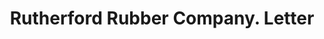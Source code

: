 ---
doi: 10.7916/D8V70WNG
date_other: '1912'
date_other_textual: '1912'
form: correspondence
genre:
- Letters (correspondence)
name:
- Rutherford Rubber Company
object_in_context_url: https://biggert.cul.columbia.edu/items/view/ave_biggert_00821
subject_hierarchical_geographic:
- Rutherford, New Jersey, United States
subject_name:
- Rutherford Rubber Company
title: Rutherford Rubber Company. Letter
sort_title: Rutherford Rubber Company. Letter
call_number: ave_biggert_00821
coordinates:
- 40.820314,-74.106041
pid: ave_biggert_00821
identifiers: ave_biggert_00821
thumbnail: https://derivativo-2.library.columbia.edu/iiif/2/ldpd:345349/full/!256,256/0/native.jpg
permalink: /biggert/ave_biggert_00821/
layout: iiif-image-page
---